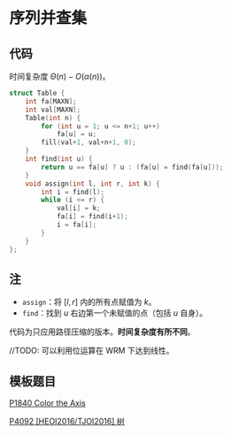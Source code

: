 # 序列并查集

## 代码

时间复杂度 $\Theta(n) - O(\alpha(n))$。

```cpp
struct Table {
    int fa[MAXN];
    int val[MAXN];
    Table(int n) {
        for (int u = 1; u <= n+1; u++)
            fa[u] = u;
        fill(val+1, val+n+1, 0);
    }
    int find(int u) {
        return u == fa[u] ? u : (fa[u] = find(fa[u]));
    }
    void assign(int l, int r, int k) {
        int i = find(l);
        while (i <= r) {
            val[i] = k;
            fa[i] = find(i+1);
            i = fa[i];
        }
    }
};
```

## 注

- `assign`：将 $[l,r]$ 内的所有点赋值为 $k$。
- `find`：找到 $u$ 右边第一个未赋值的点（包括 $u$ 自身）。

代码为只应用路径压缩的版本。**时间复杂度有所不同**。

//TODO: 可以利用位运算在 WRM 下达到线性。

## 模板题目

[P1840 Color the Axis](https://www.luogu.com.cn/problem/P1840)

[P4092 [HEOI2016/TJOI2016] 树](https://www.luogu.com.cn/problem/P4092)